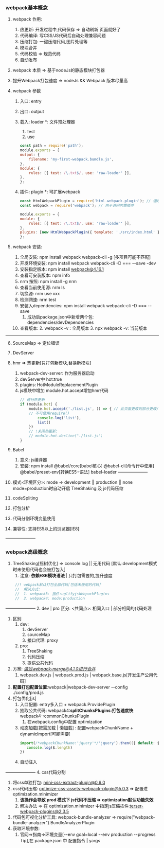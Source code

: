 
### webpack基本概念
1. webpack 作用:
   1. 热更新: 开发过程中,代码保存 => 自动刷新 页面就好了
   2. 代码编译: 写CSS/JS代码后自动处理兼容问题
   3. 压缩打包: 一键压缩代码,图片处理等
   4. 模块合并
   5. 代码校验 => 规范代码
   6. 自动发布
2. webpack 本质 => 基于nodeJs的静态模块打包器
3. 提升Webpack打包速度 => nodeJs && Webpack 版本尽量高
4. webpack 参数
   1. 入口: entry
   2. 出口: output
   3. 载入: loader *: 文件预处理器
      1. test
      2. use

       ```js
       const path = require('path');
       module.exports = {
       output: {
           filename: 'my-first-webpack.bundle.js',
       },
       module: {
           rules: [{ test: /\.txt$/, use: 'raw-loader' }],
       },
       };
       ```

   4. 插件: plugin *: 可扩展webpack

       ```js
       const HtmlWebpackPlugin = require('html-webpack-plugin'); // 通过 npm 安装
       const webpack = require('webpack'); // 用于访问内置插件

       module.exports = {
       module: {
           rules: [{ test: /\.txt$/, use: 'raw-loader' }],
       },
       plugins: [new HtmlWebpackPlugin({ template: './src/index.html' })],
       };
       ```

5. webpack 安装:
      1. 全局安装: npm install webpack webpack-cli -g [多项目可能不匹配]
      2. 开发环境安装: npm install webpack webpack-cli -D === --save -dev
      3. 安装指定版本: npm install webpack@4.16.1
      4. 查看可安装版本: npm info
      5. nrm 按照: npm install -g nrm
      6. 查看当前使用源: nrm ls
      7. 切换源: nrm use xxx
      8. 检测网速: nrm test
      9. 安装入dependencies: npm install webpack webpack-cli -D === --save
         1. 成功后package.json中新增两个包: dependencies/devDependencies
      10. 查看版本:
         2. webpack -v : 全局版本
         3. npx webpack -v: 当前版本

___

6. SourceMap => 定位错误
7. DevServer
8. hmr => 热更新[只打包新模块,替换新模块]
   1. webpack-dev-server: 作为服务器启动
   2. devServer中 hot:true
   3. plugins: HotModuleReplacementPlugin
   4. js模块中增加 module.hot.accept增加hmr代码
      ```js
      // 进行热更新
      if (module.hot) {
          module.hot.accept('./list.js', () => { // 此页面更改则部分更改/否则全部更改 
          // 不可使用require()
              console.log('list'),
              list()
          })
          // !关闭热更新:  
          // module.hot.decline("./list.js")
      }
      ```
9.  Babel   
    1.  意义: js编译器
    2.  安装: npm install @babel/core[babel核心] @babel-cli[命令行中使用] @babel/preset-env[转换ES5+语法] babel-loader
———————

1.  模式<环境区分>: mode => development || production || none mode=production时自动开启 TreeShaking 及 js代码压缩
2.  codeSpliting
3.  打包分析
4.  代码分割环境变量使用
5.  兼容性: 支持ES5以上的浏览器[IE8]

———————
### webpack高级概念
1. TreeShaking[摇树优化] => console.log || 无用代码 [默认:development模式时未使用代码也会被打包入]
   1. 注意: **依赖ES6模块语法** | 只打包需要的,提升速度
   ```js
    //! webpack默认打包全部代码[包括未使用的代码]
    //  解决方式:
    //  1. webpack3: 插件:uglifyjsWebpackPlugins
    //  2. webpack4: mode:production
   ```

———————
2. dev | pro 区分: <共同点>: 相同入口 | 部分相同的代码处理
   1. 区别
      1. dev:
         1. devServer
         2. sourceMap
         3. 接口代理: proxy
      2. pro:
         1. TreeShaking
         2. 代码压缩
         3. 提供公共代码
   2. 方案: *通过webpack-merge@4.1.0进行合并*
      1. webpack.dev.js | webpack.prod.js | webpack.base.js[开发生产公用代码]
   3. **配置打包配置位置**:webpack|webpack-dev-server --config ./config/prod.js
3. 打包优化[js]
   1. 入口配置: entry多入口 + webpack.ProvidePlugin
   2. 抽取公共代码: webpack4:**splitChunksPlugins:打包速度快** webpack4-:commonChunksPlugin
      1. 在webpack.config中配置 optimization 
   3. 动态加载[按需加载 | 懒加载] : 配置webpackChunkName + dynamicImport[可能需要]
      ```js
      import(/*webpackChunkName:'jquery'*/'jquery').then(({ default: $ })=>{ //! 如报错 dynamicImport,则先安装 @babel/plugin-syntax-dynamic-import并于 .babelrc 中配置
         console.log($.length)
      })
      ```
   4. 自动注入

———————
4. css代码分割
   1. 将css单独打包: mini-css-extract-plugin@0.9.0
   2. css代码压缩: optimize-css-assets-webpack-plugin@5.0.3 => 配置进 optimization.minimizer
      1. **该操作会导致 prod 模式下 js代码不压缩 => optimization默认功能失效**
      2. 解决办法 => 在 optimization.minimizer 中指定js压缩插件:terser-webpack-plugins@2.3.5
2. 代码包可视化分析工具: webpack-bundle-analyzer => require("webpack-bundle-analyzer").BundleAnalyzerPlugin
3. 获取环境参数:
   1. 官网=>指南=>环境变量[--env goal=local --env production --progress Tip],在 package.json 中 配置指令 | yargs
   
   
